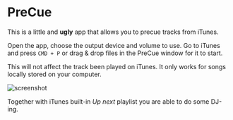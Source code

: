 # PreCue

This is a little and **ugly** app that allows you to precue tracks from iTunes.

Open the app, choose the output device and volume to use.
Go to iTunes and press `CMD + P` or drag & drop files in the PreCue window for it to start.

This will not affect the track been played on iTunes.
It only works for songs locally stored on your computer.

![screenshot](https://cloud.githubusercontent.com/assets/459923/14505761/f4dbe70a-0190-11e6-8e56-d94d103321e4.png)

Together with iTunes built-in _Up next_ playlist you are able to do some DJ-ing.